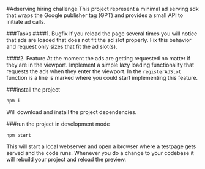 #Adserving hiring challenge
This project represent a minimal ad serving sdk that wraps the Google publisher tag (GPT) and provides a small API to initiate ad calls.

###Tasks
####1. Bugfix
If you reload the page several times you will notice that ads are loaded that does not fit the ad slot properly. 
Fix this behavior and request only sizes that fit the ad slot(s).


####2. Feature
At the moment the ads are getting requested no matter if they are in the viewport.
Implement a simple lazy loading functionality that requests the ads when they enter the viewport. In the ```registerAdSlot``` function is a line is marked where you could start implementing this feature.


###install the project
```
npm i
```
Will download and install the project dependencies. 

###run the project in development mode
```
npm start
```
This will start a local webserver and open a browser where a testpage gets served and the code runs.
Whenever you do a change to your codebase it will rebuild your project and reload the preview.
